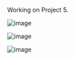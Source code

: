 Working on Project 5. 

![image](https://user-images.githubusercontent.com/122572631/236898392-1e84831f-972d-4423-9420-4cea8791d381.png)


![image](https://github.com/lucasnsp/100DaysOfSwift/assets/122572631/8e96551d-738d-40b6-b2e4-1eecbe23f182)

![image](https://github.com/lucasnsp/100DaysOfSwift/assets/122572631/8e96551d-738d-40b6-b2e4-1eecbe23f182)

